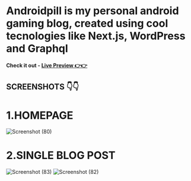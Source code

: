 # Androidpill is my personal android gaming blog, created using cool tecnologies like Next.js, WordPress and Graphql

 **Check it out - [Live Preview 👉👉](https://androidpill.com)**  

## SCREENSHOTS 👇👇  

# 1.HOMEPAGE
![Screenshot (80)](https://user-images.githubusercontent.com/67190735/164991403-a3499ee3-a51b-40ef-bb49-f49e6e18eebe.png)
# 2.SINGLE BLOG POST 
![Screenshot (83)](https://user-images.githubusercontent.com/67190735/164991399-92605649-7f35-41f6-820e-1e923f597041.png)
![Screenshot (82)](https://user-images.githubusercontent.com/67190735/164991398-7be10f93-fac5-40b6-8343-868fcfb402a3.png)


